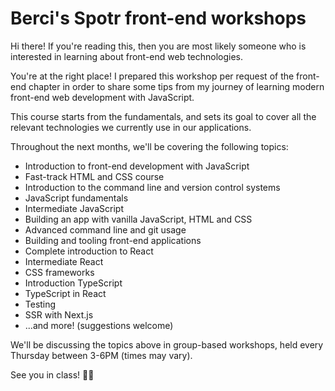 # Berci's Spotr front-end workshops

Hi there! If you're reading this, then you are most likely someone who is interested in learning about front-end web technologies.

You're at the right place! I prepared this workshop per request of the front-end chapter in order to share some tips from my journey of learning modern front-end web development with JavaScript.

This course starts from the fundamentals, and sets its goal to cover all the relevant technologies we currently use in our applications.

Throughout the next months, we'll be covering the following topics:
- Introduction to front-end development with JavaScript
- Fast-track HTML and CSS course
- Introduction to the command line and version control systems
- JavaScript fundamentals
- Intermediate JavaScript
- Building an app with vanilla JavaScript, HTML and CSS
- Advanced command line and git usage
- Building and tooling front-end applications
- Complete introduction to React
- Intermediate React
- CSS frameworks
- Introduction TypeScript
- TypeScript in React
- Testing
- SSR with Next.js
- ...and more! (suggestions welcome)

We'll be discussing the topics above in group-based workshops, held every Thursday between 3-6PM (times may vary).

See you in class! 👨‍🏫